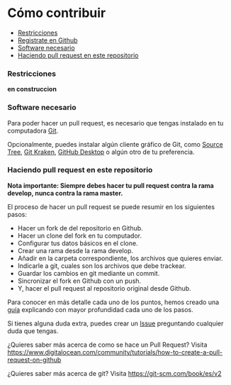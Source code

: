 
# Cómo contribuir

- [Restricciones](#restrictions)
- [Registrate en Github](create-github-account.md)
- [Software necesario](#software)
- [Haciendo pull request en este repositorio](#make-your-pull-request)

<a name="restrictions"/>

### Restricciones 

**en construccion**

### Software necesario 

Para poder hacer un pull request, es necesario que tengas instalado en tu computadora [Git](https://git-scm.com/).

Opcionalmente, puedes instalar algún cliente gráfico de Git, como [Source Tree](https://www.sourcetreeapp.com/), [Git Kraken](https://www.gitkraken.com/), [GitHub Desktop](https://desktop.github.com/) o algún otro de tu preferencia.


<a name="make-your-pull-request"/>

### Haciendo pull request en este repositorio

**Nota importante: Siempre debes hacer tu pull request contra la rama develop, nunca contra la rama master.**

El proceso de hacer un pull request se puede resumir en los siguientes pasos:

- Hacer un fork de del repositorio en Github.
- Hacer un clone del fork en tu computador.
- Configurar tus datos básicos en el clone.
- Crear una rama desde la rama develop.
- Añadir en la carpeta correspondiente, los archivos que quieres enviar.
- Indicarle a git, cuales son los archivos que debe trackear.
- Guardar los cambios en git mediante un commit.
- Sincronizar el fork en Github con un push.
- Y, hacer el pull request al repositorio original desde Github.

Para conocer en más detalle cada uno de los puntos, hemos creado una [guía](create-pull-request.md) explicando con mayor profundidad cada uno de los pasos.

Si tienes alguna duda extra, puedes crear un [Issue](https://github.com/kevinesaa/simple-html-template/issues/) preguntando cualquier duda que tengas.

¿Quieres saber más acerca de como se hace un Pull Request? Visita https://www.digitalocean.com/community/tutorials/how-to-create-a-pull-request-on-github

¿Quieres saber más acerca de git? Visita https://git-scm.com/book/es/v2
